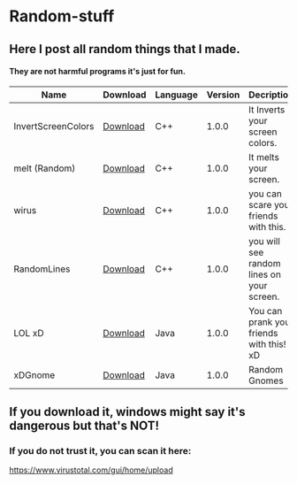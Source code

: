 # Random-stuff

## Here I post all random things that I made.

#### They are not harmful programs it's just for fun.

| Name  | Download  | Language  | Version  | Decription  |
| ------------- | ------------- | ------------- | ------------- | ------------- |
| InvertScreenColors  | [Download](https://github.com/SuperPieter/Random-stuff/blob/master/Random-Stuff/InvertScreenColors.exe?raw=true )  | C++  | 1.0.0  | It Inverts your screen colors.  |
| melt (Random)  | [Download](https://github.com/SuperPieter/Random-stuff/blob/master/Random-Stuff/melt.exe?raw=true )  | C++  | 1.0.0  | It melts your screen.  |
| wirus  | [Download](https://github.com/SuperPieter/Random-stuff/blob/master/Random-Stuff/wirus.exe?raw=true )  | C++  | 1.0.0  | you can scare your friends with this.  | 
| RandomLines  | [Download](https://github.com/SuperPieter/Random-stuff/blob/master/Random-Stuff/RandomLines.exe?raw=true )  | C++  | 1.0.0  | you will see random lines on your screen.  |
| LOL xD  | [Download](https://github.com/SuperPieter/Random-stuff/blob/master/Random-Stuff/LOL%20xD.jar?raw=true)  | Java  | 1.0.0  | You can prank your friends with this! xD  |
| xDGnome  | [Download](https://github.com/SuperPieter/Random-stuff/blob/master/Random-Stuff/xDgnome.jar?raw=true )  | Java  | 1.0.0  | Random Gnomes  | 


## If you download it, windows might say it's dangerous but that's **NOT**!
### If you do not trust it, you can scan it here:

https://www.virustotal.com/gui/home/upload

